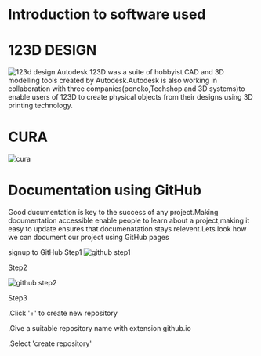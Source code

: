 # Introduction to software used

# 123D DESIGN

![123d design](https://user-images.githubusercontent.com/32705189/31860753-568f4650-b6d4-11e7-95fc-ee0c5a67e251.jpg)
Autodesk 123D was a suite of hobbyist CAD and 3D modelling tools created by Autodesk.Autodesk is also working in collaboration with three companies(ponoko,Techshop and 3D systems)to enable users of 123D to create physical objects from their designs using 3D printing technology.

# CURA
![cura](https://user-images.githubusercontent.com/32705189/31860862-4137c2b2-b6d6-11e7-8dda-5122d3065c0a.png)

# Documentation using GitHub

Good ducumentation is key to the success of any project.Making documentation accessible enable people to learn about a project,making it easy  to update ensures that documenatation stays relevent.Lets look how we can document our project using GitHub pages


signup to GitHub
Step1
![github step1](https://user-images.githubusercontent.com/32705189/31862068-d857de14-b6ec-11e7-9939-f3f7c3a811dc.png)

Step2

![github step2](https://user-images.githubusercontent.com/32705189/31862089-269d162a-b6ed-11e7-93ba-c7a7be180488.png)

Step3



.Click '+' to create new repository


.Give a suitable repository name with extension github.io


.Select 'create repository'
